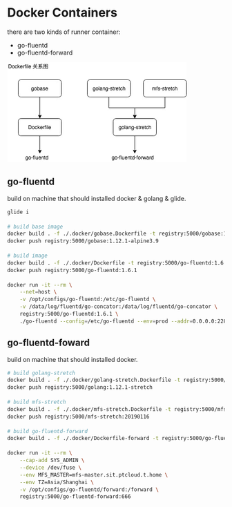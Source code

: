 # Docker Containers

there are two kinds of runner container:

- go-fluentd
- go-fluentd-forward

![relations](./dockerfile-relations.jpg)


## go-fluentd

build on machine that should installed docker & golang & glide.

```sh
glide i

# build base image
docker build . -f ./.docker/gobase.Dockerfile -t registry:5000/gobase:1.12.1-alpine3.9
docker push registry:5000/gobase:1.12.1-alpine3.9

# build image
docker build . -f ./.docker/Dockerfile -t registry:5000/go-fluentd:1.6.1
docker push registry:5000/go-fluentd:1.6.1

docker run -it --rm \
    --net=host \
    -v /opt/configs/go-fluentd:/etc/go-fluentd \
    -v /data/log/fluentd/go-concator:/data/log/fluentd/go-concator \
    registry:5000/go-fluentd:1.6.1 \
    ./go-fluentd --config=/etc/go-fluentd --env=prod --addr=0.0.0.0:22800 --log-level=error
```

## go-fluentd-foward

build on machine that should installed docker.

```sh
# build golang-stretch
docker build . -f ./.docker/golang-stretch.Dockerfile -t registry:5000/golang:1.12.1-stretch
docker push registry:5000/golang:1.12.1-stretch

# build mfs-stretch
docker build . -f ./.docker/mfs-stretch.Dockerfile -t registry:5000/mfs-stretch:20190116
docker push registry:5000/mfs-stretch:20190116

# build go-fluentd-forward
docker build . -f ./.docker/Dockerfile-forward -t registry:5000/go-fluentd-forward:666

docker run -it --rm \
    --cap-add SYS_ADMIN \
    --device /dev/fuse \
    --env MFS_MASTER=mfs-master.sit.ptcloud.t.home \
    --env TZ=Asia/Shanghai \
    -v /opt/configs/go-fluentd/forward:/forward \
    registry:5000/go-fluentd-forward:666
```
